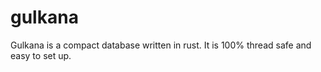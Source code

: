 # gulkana
Gulkana is a compact database written in rust. It is 100% thread safe and easy to set up.
